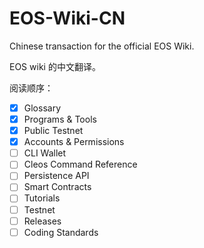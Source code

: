 # EOS-Wiki-CN
Chinese transaction for the official EOS Wiki.

EOS wiki 的中文翻译。

阅读顺序：

- [x] Glossary
- [x] Programs & Tools
- [x] Public Testnet  
- [x] Accounts & Permissions
- [ ] CLI Wallet
- [ ] Cleos Command Reference
- [ ] Persistence API
- [ ] Smart Contracts
- [ ] Tutorials
- [ ] Testnet
- [ ] Releases
- [ ] Coding Standards